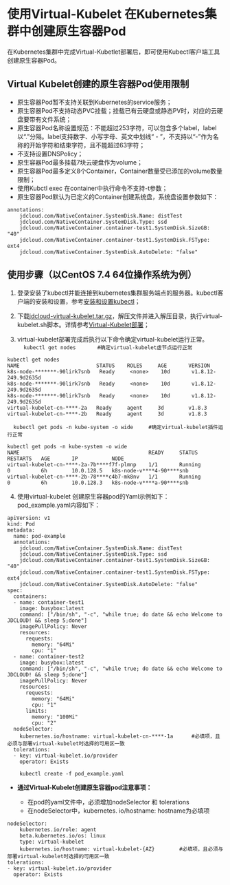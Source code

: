 # 使用Virtual-Kubelet 在Kubernetes集群中创建原生容器Pod
在Kubernetes集群中完成Virtual-Kubetlet部署后，即可使用Kubectl客户端工具创建原生容器Pod。  

## Virtual Kubelet创建的原生容器Pod使用限制   
- 原生容器Pod暂不支持关联到Kubernetes的service服务；  
- 原生容器Pod不支持动态PVC挂载；挂载已有云硬盘或静态PV时，对应的云硬盘要带有文件系统；  
- 原生容器Pod名称设置规范：不能超过253字符，可以包含多个label，label以“.”分隔。label支持数字、小写字母、英文中划线“ - ”，不支持以“-”作为名称的开始字符和结束字符，且不能超过63字符；  
- 不支持设置DNSPolicy；  
- 原生容器Pod最多挂载7块云硬盘作为volume；  
- 原生容器Pod最多定义8个Container，Container数量受已添加的volume数量限制；  
- 使用Kubctl exec 在container中执行命令不支持-t参数；  
- 原生容器Pod默认为已定义的Container创建系统盘，系统盘设置参数如下：  
```
annotations:
    jdcloud.com/NativeContainer.SystemDisk.Name: distTest
    jdcloud.com/NativeContainer.SystemDisk.Type: ssd
    jdcloud.com/NativeContainer.container-test1.SystemDisk.SizeGB: "40"
    jdcloud.com/NativeContainer.container-test1.SystemDisk.FSType: ext4
    jdcloud.com/NativeContainer.SystemDisk.AutoDelete: "false"
```  

## 使用步骤（以CentOS 7.4 64位操作系统为例）  

1. 登录安装了kubectl并能连接到kubernetes集群服务端点的服务器。kubectl客户端的安装和设置，参考[安装和设置kubectl](https://docs.jdcloud.com/cn/jcs-for-kubernetes/connect-to-cluster)；  

2. 下载[jdcloud-virtual-kubelet.tar.gz](http://kubernetes.oss.cn-north-1.jcloudcs.com/virtual-kubelet/jdcloud-virtual-kubelet.tar.gz)，解压文件并进入解压目录，执行virtual-kubelet.sh脚本。详情参考[Virtual-Kubelet部署](https://docs.jdcloud.com/cn/native-container/deploy-virtual-kubelet)；  

3. virtual-kubelet部署完成后执行以下命令确定virtual-kubelet运行正常。  
`  
kubectl get nodes		#确定virtual-kubelet虚节点运行正常  
`  
```
kubectl get nodes 
NAME                         STATUS    ROLES     AGE       VERSION
k8s-node-*******-90lirk7snb   Ready     <none>    10d       v1.8.12-249.9d2635d
k8s-node-*******-90lirk7snb   Ready     <none>    10d       v1.8.12-249.9d2635d
k8s-node-*******-90lirk7snb   Ready     <none>    10d       v1.8.12-249.9d2635d
virtual-kubelet-cn-****-2a   Ready     agent     3d        v1.8.3
virtual-kubelet-cn-****-2b   Ready     agent     3d        v1.8.3
```  
`  
kubectl get pods -n kube-system -o wide		#确定virtual-kubelet插件运行正常
`  
```
kubectl get pods -n kube-system -o wide
NAME                                          READY     STATUS             RESTARTS   AGE       IP           NODE
virtual-kubelet-cn-****-2a-7b****f7f-plmnp    1/1       Running            0          6h        10.0.128.5   k8s-node-v****4-90****snb
virtual-kubelet-cn-****-2b-78****c4b7-mk8nv   1/1       Running            0          6h        10.0.128.3   k8s-node-v****a-90****snb
```   
4.  使用virtual-kubelet 创建原生容器pod的Yaml示例如下：  
pod_example.yaml内容如下：  
```
apiVersion: v1
kind: Pod
metadata:
  name: pod-example
  annotations:
    jdcloud.com/NativeContainer.SystemDisk.Name: distTest
    jdcloud.com/NativeContainer.SystemDisk.Type: ssd
    jdcloud.com/NativeContainer.container-test1.SystemDisk.SizeGB: "40"
    jdcloud.com/NativeContainer.container-test1.SystemDisk.FSType: ext4
    jdcloud.com/NativeContainer.SystemDisk.AutoDelete: "false"
spec:
  containers:
  - name: container-test1
    image: busybox:latest
    command: ["/bin/sh", "-c", "while true; do date && echo Welcome to JDCLOUD! && sleep 5;done"]
    imagePullPolicy: Never
    resources:
      requests:
        memory: "64Mi"
        cpu: "1"
  - name: container-test2
    image: busybox:latest
    command: ["/bin/sh", "-c", "while true; do date && echo Welcome to JDCLOUD! && sleep 5;done"]
    imagePullPolicy: Never
    resources:
      requests:
        memory: "64Mi"
        cpu: "1"
      limits:
        memory: "100Mi"
        cpu: "2"
  nodeSelector:
    kubernetes.io/hostname: virtual-kubelet-cn-****-1a		#必填项，且必须与部署virtual-kubelet时选择的可用区一致
  tolerations:
  - key: virtual-kubelet.io/provider
    operator: Exists
```    
`    
kubectl create -f pod_example.yaml  
`    

- **通过Virtual-Kubelet创建原生容器pod注意事项：**    

  - 在pod的yaml文件中，必须增加nodeSelector 和 tolerations   
  - 在nodeSelector中，kubernetes. io/hostname: hostname为必填项  

```
nodeSelector:
    kubernetes.io/role: agent
    beta.kubernetes.io/os: linux
    type: virtual-kubelet
    kubernetes.io/hostname: virtual-kubelet-{AZ}		#必填项，且必须与部署virtual-kubelet时选择的可用区一致
tolerations:
- key: virtual-kubelet.io/provider
  operator: Exists

```    
